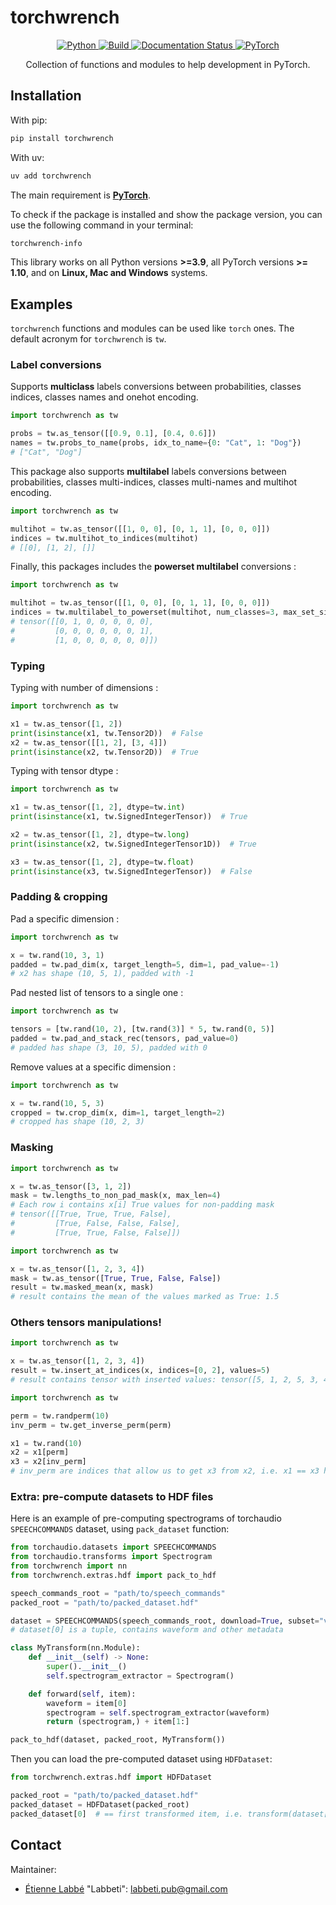 # torchwrench

<center>

<a href="https://www.python.org/">
    <img alt="Python" src="https://img.shields.io/badge/-Python 3.9+-blue?style=for-the-badge&logo=python&logoColor=white">
</a>
<a href="https://github.com/Labbeti/torchwrench/actions">
    <img alt="Build" src="https://img.shields.io/github/actions/workflow/status/Labbeti/torchwrench/test.yaml?branch=main&style=for-the-badge&logo=github">
</a>
<a href='https://torchwrench.readthedocs.io/'>
    <img src='https://readthedocs.org/projects/torchwrench/badge/?version=stable&style=for-the-badge' alt='Documentation Status' />
</a>
<a href="https://pytorch.org/get-started/locally/">
    <img alt="PyTorch" src="https://img.shields.io/badge/-PyTorch 1.10+-ee4c2c?style=for-the-badge&logo=pytorch&logoColor=white">
</a>

Collection of functions and modules to help development in PyTorch.

</center>


## Installation

With pip:
```bash
pip install torchwrench
```

With uv:
```bash
uv add torchwrench
```

The main requirement is **[PyTorch](https://pytorch.org/)**.

To check if the package is installed and show the package version, you can use the following command in your terminal:
```bash
torchwrench-info
```

This library works on all Python versions **>=3.9**, all PyTorch versions **>= 1.10**, and on **Linux, Mac and Windows** systems.

## Examples

`torchwrench` functions and modules can be used like `torch` ones. The default acronym for `torchwrench` is `tw`.

### Label conversions
Supports **multiclass** labels conversions between probabilities, classes indices, classes names and onehot encoding.

```python
import torchwrench as tw

probs = tw.as_tensor([[0.9, 0.1], [0.4, 0.6]])
names = tw.probs_to_name(probs, idx_to_name={0: "Cat", 1: "Dog"})
# ["Cat", "Dog"]
```

This package also supports **multilabel** labels conversions between probabilities, classes multi-indices, classes multi-names and multihot encoding.

```python
import torchwrench as tw

multihot = tw.as_tensor([[1, 0, 0], [0, 1, 1], [0, 0, 0]])
indices = tw.multihot_to_indices(multihot)
# [[0], [1, 2], []]
```

Finally, this packages includes the **powerset multilabel** conversions :

```python
import torchwrench as tw

multihot = tw.as_tensor([[1, 0, 0], [0, 1, 1], [0, 0, 0]])
indices = tw.multilabel_to_powerset(multihot, num_classes=3, max_set_size=2)
# tensor([[0, 1, 0, 0, 0, 0, 0],
#         [0, 0, 0, 0, 0, 0, 1],
#         [1, 0, 0, 0, 0, 0, 0]])
```

### Typing

Typing with number of dimensions :

```python
import torchwrench as tw

x1 = tw.as_tensor([1, 2])
print(isinstance(x1, tw.Tensor2D))  # False
x2 = tw.as_tensor([[1, 2], [3, 4]])
print(isinstance(x2, tw.Tensor2D))  # True
```

Typing with tensor dtype :

```python
import torchwrench as tw

x1 = tw.as_tensor([1, 2], dtype=tw.int)
print(isinstance(x1, tw.SignedIntegerTensor))  # True

x2 = tw.as_tensor([1, 2], dtype=tw.long)
print(isinstance(x2, tw.SignedIntegerTensor1D))  # True

x3 = tw.as_tensor([1, 2], dtype=tw.float)
print(isinstance(x3, tw.SignedIntegerTensor))  # False
```

### Padding & cropping

Pad a specific dimension :

```python
import torchwrench as tw

x = tw.rand(10, 3, 1)
padded = tw.pad_dim(x, target_length=5, dim=1, pad_value=-1)
# x2 has shape (10, 5, 1), padded with -1
```

Pad nested list of tensors to a single one :

```python
import torchwrench as tw

tensors = [tw.rand(10, 2), [tw.rand(3)] * 5, tw.rand(0, 5)]
padded = tw.pad_and_stack_rec(tensors, pad_value=0)
# padded has shape (3, 10, 5), padded with 0
```

Remove values at a specific dimension :

```python
import torchwrench as tw

x = tw.rand(10, 5, 3)
cropped = tw.crop_dim(x, dim=1, target_length=2)
# cropped has shape (10, 2, 3)
```

### Masking

```python
import torchwrench as tw

x = tw.as_tensor([3, 1, 2])
mask = tw.lengths_to_non_pad_mask(x, max_len=4)
# Each row i contains x[i] True values for non-padding mask
# tensor([[True, True, True, False],
#         [True, False, False, False],
#         [True, True, False, False]])
```

```python
import torchwrench as tw

x = tw.as_tensor([1, 2, 3, 4])
mask = tw.as_tensor([True, True, False, False])
result = tw.masked_mean(x, mask)
# result contains the mean of the values marked as True: 1.5
```

### Others tensors manipulations!

```python
import torchwrench as tw

x = tw.as_tensor([1, 2, 3, 4])
result = tw.insert_at_indices(x, indices=[0, 2], values=5)
# result contains tensor with inserted values: tensor([5, 1, 2, 5, 3, 4])
```

```python
import torchwrench as tw

perm = tw.randperm(10)
inv_perm = tw.get_inverse_perm(perm)

x1 = tw.rand(10)
x2 = x1[perm]
x3 = x2[inv_perm]
# inv_perm are indices that allow us to get x3 from x2, i.e. x1 == x3 here
```

### Extra: pre-compute datasets to HDF files

Here is an example of pre-computing spectrograms of torchaudio `SPEECHCOMMANDS` dataset, using `pack_dataset` function:

```python
from torchaudio.datasets import SPEECHCOMMANDS
from torchaudio.transforms import Spectrogram
from torchwrench import nn
from torchwrench.extras.hdf import pack_to_hdf

speech_commands_root = "path/to/speech_commands"
packed_root = "path/to/packed_dataset.hdf"

dataset = SPEECHCOMMANDS(speech_commands_root, download=True, subset="validation")
# dataset[0] is a tuple, contains waveform and other metadata

class MyTransform(nn.Module):
    def __init__(self) -> None:
        super().__init__()
        self.spectrogram_extractor = Spectrogram()

    def forward(self, item):
        waveform = item[0]
        spectrogram = self.spectrogram_extractor(waveform)
        return (spectrogram,) + item[1:]

pack_to_hdf(dataset, packed_root, MyTransform())
```

Then you can load the pre-computed dataset using `HDFDataset`:
```python
from torchwrench.extras.hdf import HDFDataset

packed_root = "path/to/packed_dataset.hdf"
packed_dataset = HDFDataset(packed_root)
packed_dataset[0]  # == first transformed item, i.e. transform(dataset[0])
```

## Contact
Maintainer:
- [Étienne Labbé](https://labbeti.github.io/) "Labbeti": labbeti.pub@gmail.com
